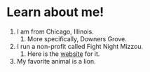 # Learn about me!

1. I am from Chicago, Illinois.
    1. More specifically, Downers Grove.
2. I run a non-profit called Fight Night Mizzou.
   1. Here is the [website](https://www.fightnightmiz.com/) for it.
3. My favorite animal is a lion.
